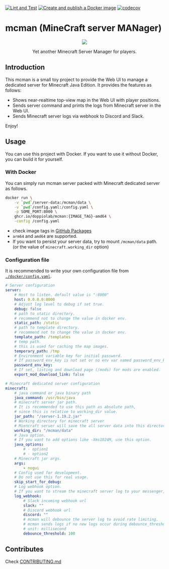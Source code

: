 [![Lint and Test](https://github.com/doppiolab/mcman/actions/workflows/lint-and-test.yml/badge.svg)](https://github.com/doppiolab/mcman/actions/workflows/lint-and-test.yml)
[![Create and publish a Docker image](https://github.com/doppiolab/mcman/actions/workflows/publish-docker.yml/badge.svg)](https://github.com/doppiolab/mcman/actions/workflows/publish-docker.yml)
[![codecov](https://codecov.io/gh/doppiolab/mcman/branch/main/graph/badge.svg?token=BAYOLNV6XI)](https://codecov.io/gh/doppiolab/mcman)

# mcman (**M**ine**C**raft server **MAN**ager)

<p align='center'>
    <img src='https://raw.githubusercontent.com/doppiolab/mcman/main/static/favicon.ico'>
</p>
<p align='center'>
    Yet another Minecraft Server Manager for players.
</p>

## Introduction

This mcman is a small toy project to provide the Web UI to manage a dedicated server for Minecraft Java Edition.
It provides the features as follows:

* Shows near-realtime top-view map in the Web UI with player positions.
* Sends server command and prints the logs from Minecraft server in the Web UI.
* Sends Minecraft server logs via webhook to Discord and Slack.

Enjoy!

## Usage

You can use this project with Docker.
If you want to use it without Docker, you can build it for yourself.

### With Docker

You can simply run mcman server packed with Minecraft dedicated server as follows.

```sh
docker run \
    -v `pwd`/server-data:/mcman/data \
    -v `pwd`/config.yaml:/config.yaml \
    -p SOME_PORT:8000 \
    ghcr.io/doppiolab/mcman:{IMAGE_TAG}-amd64 \
    -config /config.yaml
```

* check image tags in [GitHub Packages](https://github.com/doppiolab/mcman/pkgs/container/mcman)
* `arm64` and `amd64` are supported.
* If you want to persist your server data, try to mount `/mcman/data` path. (or the value of `minecraft.working_dir` option)

### Configuration file

It is recommended to write your own configuration file from [`./docker/config.yaml`](./docker/config.yaml).

```yaml
# Server configuration
server:
    # Host to listen. default value is ":8000"
    host: 0.0.0.0:8000
    # Adjust log level to debug if set true.
    debug: false
    # path to static directory.
    # recommend not to change the value in docker env.
    static_path: /static
    # path to template directory.
    # recommend not to change the value in docker env.
    template_path: /templates
    # temp path.
    # this is used for caching the map images.
    temporary_path: /tmp
    # Environment variable key for initial password.
    # If password_env_key is not set or no env var named password_env_key, mcman generate random password and print it in the server log.
    password_env_key:
    # If set, listing and download page (/mods) for mods are enabled.
    export_mod_download_link: false

# Minecraft dedicated server configuration
minecraft:
    # java command or java binary path
    java_command: /usr/bin/java
    # minecraft server jar path.
    # It is recommended to use this path as absolute path,
    # since this is relative to working_dir value.
    jar_path: "/server-1.19.2.jar"
    # Working directory for minecraft server
    # Miencraft server will save the all server data into this directory.
    working_dir: "/mcman/data"
    # Java option.
    # If you want to add options like -Xms1024M, use this option.
    java_options:
        # - option1
        # - option2
    # Minecraft jar args.
    args:
        - nogui
    # Config used for development.
    # Do not use this for real usage.
    skip_start_for_debug:
    # Log webhook option.
    # If you want to stream the minecraft server log to your messenger, use this option.
    log_webhook:
        # Slack incoming webhook url
        slack: ""
        # Discord webhook url
        discord: ""
        # mcman will debounce the server log to avoid rate limiting.
        # mcman sends logs if no new logs occur during debounce_threshold.
        # unit: millisecond
        debounce_threshold: 100
```

## Contributes

Check [CONTRIBUTING.md](./CONTRIBUTING.md)
